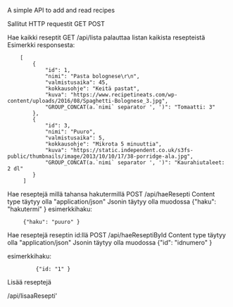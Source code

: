 A simple API to add and read recipes

Sallitut HTTP requestit
    GET
    POST
 
 
    
Hae kaikki reseptit
  GET  /api/lista
  palauttaa listan kaikista resepteistä
  Esimerkki responsesta:
    
        [
            {
                "id": 1,
                "nimi": "Pasta bolognese\r\n",
                "valmistusaika": 45,
                "kokkausohje": "Keitä pastat",
                "kuva": "https://www.recipetineats.com/wp-content/uploads/2016/08/Spaghetti-Bolognese_3.jpg",
                "GROUP_CONCAT(a.`nimi` separator ', ')": "Tomaatti: 3"
            },
            {
                "id": 3,
                "nimi": "Puuro",
                "valmistusaika": 5,
                "kokkausohje": "Mikrota 5 minuuttia",
                "kuva": "https://static.independent.co.uk/s3fs-public/thumbnails/image/2013/10/10/17/38-porridge-ala.jpg",
                "GROUP_CONCAT(a.`nimi` separator ', ')": "Kaurahiutaleet: 2 dl"
            }
         ]
    
    

Hae reseptejä millä tahansa hakutermillä
    POST /api/haeResepti
    Content type täytyy olla "application/json" 
    Jsonin täytyy olla muodossa {"haku": "hakutermi" }
    esimerkkihaku:
    
         {"haku": "puuro" }

Hae reseptejä reseptin id:llä
   POST /api/haeReseptiById
   Content type täytyy olla "application/json" 
   Jsonin täytyy olla muodossa {"id": "idnumero" }
   
   esimerkkihaku:
        
             {"id: "1" }
             
             
Lisää reseptejä
             
/api/lisaaResepti'